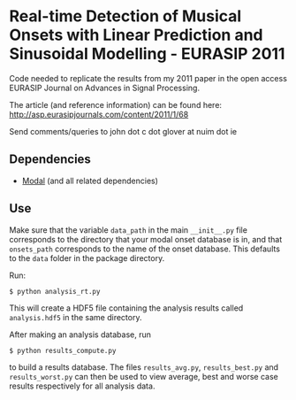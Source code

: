 Real-time Detection of Musical Onsets with Linear Prediction and Sinusoidal Modelling - EURASIP 2011
====================================================================================================

Code needed to replicate the results from my 2011 paper in the open access
EURASIP Journal on Advances in Signal Processing.

The article (and reference information) can be found here:
http://asp.eurasipjournals.com/content/2011/1/68

Send comments/queries to john dot c dot glover at nuim dot ie


Dependencies
------------

* [Modal](http://github.com/johnglover/modal) (and all related dependencies)


Use
---

Make sure that the variable `data_path` in the main `__init__.py` file
corresponds to the directory that your modal onset database is in, and that
`onsets_path` corresponds to the name of the onset database.
This defaults to the `data` folder in the package directory.

Run:

    $ python analysis_rt.py

This will create a HDF5 file containing the analysis results called
`analysis.hdf5` in the same directory.

After making an analysis database, run

    $ python results_compute.py

to build a results database. The files `results_avg.py`, `results_best.py` and
`results_worst.py` can then be used to view average,
best and worse case results respectively for all analysis data.

